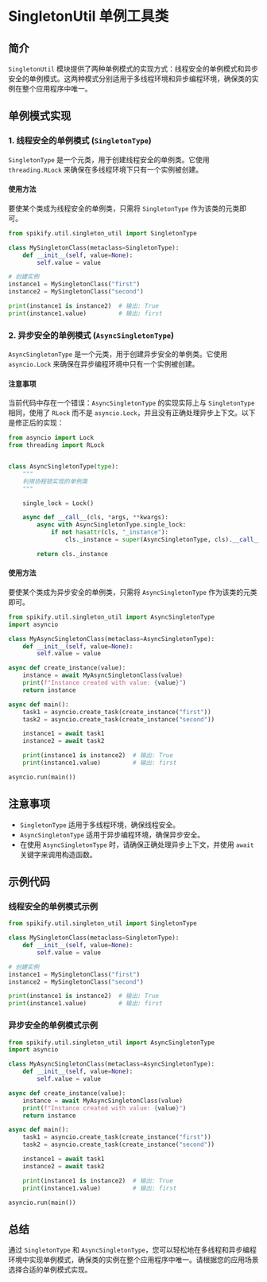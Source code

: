 # SingletonUtil 单例工具类

## 简介
`SingletonUtil` 模块提供了两种单例模式的实现方式：线程安全的单例模式和异步安全的单例模式。这两种模式分别适用于多线程环境和异步编程环境，确保类的实例在整个应用程序中唯一。

## 单例模式实现

### 1. 线程安全的单例模式 (`SingletonType`)
`SingletonType` 是一个元类，用于创建线程安全的单例类。它使用 `threading.RLock` 来确保在多线程环境下只有一个实例被创建。

#### 使用方法
要使某个类成为线程安全的单例类，只需将 `SingletonType` 作为该类的元类即可。

```python
from spikify.util.singleton_util import SingletonType

class MySingletonClass(metaclass=SingletonType):
    def __init__(self, value=None):
        self.value = value

# 创建实例
instance1 = MySingletonClass("first")
instance2 = MySingletonClass("second")

print(instance1 is instance2)  # 输出: True
print(instance1.value)         # 输出: first
```


### 2. 异步安全的单例模式 (`AsyncSingletonType`)
`AsyncSingletonType` 是一个元类，用于创建异步安全的单例类。它使用 `asyncio.Lock` 来确保在异步编程环境中只有一个实例被创建。

#### 注意事项
当前代码中存在一个错误：`AsyncSingletonType` 的实现实际上与 `SingletonType` 相同，使用了 `RLock` 而不是 `asyncio.Lock`，并且没有正确处理异步上下文。以下是修正后的实现：

```python
from asyncio import Lock
from threading import RLock


class AsyncSingletonType(type):
    """
    利用协程锁实现的单例类
    """

    single_lock = Lock()

    async def __call__(cls, *args, **kwargs):
        async with AsyncSingletonType.single_lock:
            if not hasattr(cls, "_instance"):
                cls._instance = super(AsyncSingletonType, cls).__call__(*args, **kwargs)

        return cls._instance
```


#### 使用方法
要使某个类成为异步安全的单例类，只需将 `AsyncSingletonType` 作为该类的元类即可。

```python
from spikify.util.singleton_util import AsyncSingletonType
import asyncio

class MyAsyncSingletonClass(metaclass=AsyncSingletonType):
    def __init__(self, value=None):
        self.value = value

async def create_instance(value):
    instance = await MyAsyncSingletonClass(value)
    print(f"Instance created with value: {value}")
    return instance

async def main():
    task1 = asyncio.create_task(create_instance("first"))
    task2 = asyncio.create_task(create_instance("second"))

    instance1 = await task1
    instance2 = await task2

    print(instance1 is instance2)  # 输出: True
    print(instance1.value)         # 输出: first

asyncio.run(main())
```


## 注意事项
- `SingletonType` 适用于多线程环境，确保线程安全。
- `AsyncSingletonType` 适用于异步编程环境，确保异步安全。
- 在使用 `AsyncSingletonType` 时，请确保正确处理异步上下文，并使用 `await` 关键字来调用构造函数。

## 示例代码
### 线程安全的单例模式示例
```python
from spikify.util.singleton_util import SingletonType

class MySingletonClass(metaclass=SingletonType):
    def __init__(self, value=None):
        self.value = value

# 创建实例
instance1 = MySingletonClass("first")
instance2 = MySingletonClass("second")

print(instance1 is instance2)  # 输出: True
print(instance1.value)         # 输出: first
```


### 异步安全的单例模式示例
```python
from spikify.util.singleton_util import AsyncSingletonType
import asyncio

class MyAsyncSingletonClass(metaclass=AsyncSingletonType):
    def __init__(self, value=None):
        self.value = value

async def create_instance(value):
    instance = await MyAsyncSingletonClass(value)
    print(f"Instance created with value: {value}")
    return instance

async def main():
    task1 = asyncio.create_task(create_instance("first"))
    task2 = asyncio.create_task(create_instance("second"))

    instance1 = await task1
    instance2 = await task2

    print(instance1 is instance2)  # 输出: True
    print(instance1.value)         # 输出: first

asyncio.run(main())
```


## 总结
通过 `SingletonType` 和 `AsyncSingletonType`，您可以轻松地在多线程和异步编程环境中实现单例模式，确保类的实例在整个应用程序中唯一。请根据您的应用场景选择合适的单例模式实现。